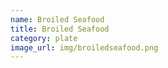```yaml
---
name: Broiled Seafood
title: Broiled Seafood
category: plate
image_url: img/broiledseafood.png
---
```

